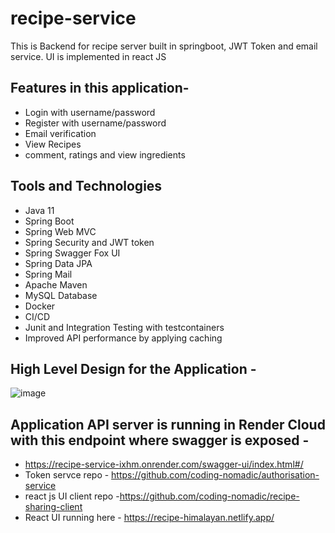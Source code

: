 # recipe-service

This is Backend for recipe server built in springboot, JWT Token and email service. UI is implemented in react JS

## Features in this application- 

- Login with username/password
- Register with username/password
- Email verification
- View Recipes
- comment, ratings and view ingredients

## Tools and Technologies

- Java 11
- Spring Boot
- Spring Web MVC
- Spring Security and JWT token
- Spring Swagger Fox UI 
- Spring Data JPA
- Spring Mail
- Apache Maven
- MySQL Database
- Docker
- CI/CD
- Junit and Integration Testing with testcontainers
- Improved API performance by applying caching

## High Level Design for the Application - 

![image](https://github.com/coding-nomadic/recipe-service/assets/8009104/94f1fba3-5e7f-492c-a392-d6e7ebd0be4c)


## Application API server is running in Render Cloud with this endpoint where swagger is exposed -

- https://recipe-service-ixhm.onrender.com/swagger-ui/index.html#/
- Token servce repo - https://github.com/coding-nomadic/authorisation-service
- react js UI client repo -https://github.com/coding-nomadic/recipe-sharing-client
- React UI running here - https://recipe-himalayan.netlify.app/
